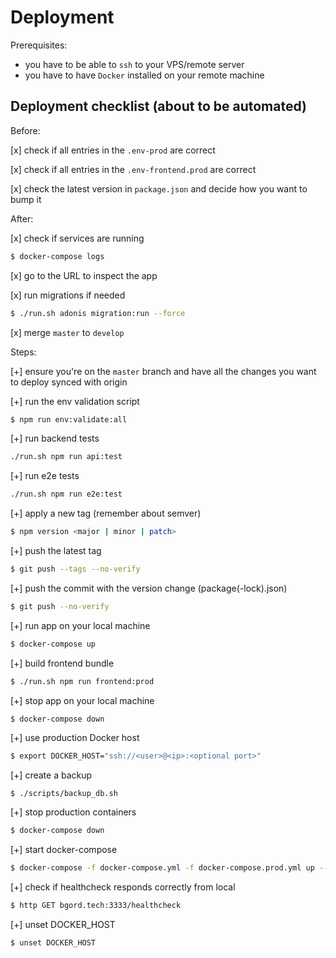 # Deployment

Prerequisites:

- you have to be able to `ssh` to your VPS/remote server
- you have to have `Docker` installed on your remote machine

## Deployment checklist (about to be automated)

Before:

[x] check if all entries in the `.env-prod` are correct

[x] check if all entries in the `.env-frontend.prod` are correct

[x] check the latest version in `package.json` and decide how you want to bump it

After:

[x] check if services are running

```bash
$ docker-compose logs
```

[x] go to the URL to inspect the app

[x] run migrations if needed

```bash
$ ./run.sh adonis migration:run --force
```

[x] merge `master` to `develop`

Steps:

[+] ensure you're on the `master` branch and have all the changes you want to deploy synced with origin

[+] run the env validation script

```bash
$ npm run env:validate:all
```

[+] run backend tests

```bash
./run.sh npm run api:test
```

[+] run e2e tests

```bash
./run.sh npm run e2e:test
```

[+] apply a new tag (remember about semver)

```bash
$ npm version <major | minor | patch>
```

[+] push the latest tag

```bash
$ git push --tags --no-verify
```

[+] push the commit with the version change (package(-lock).json)

```bash
$ git push --no-verify
```

[+] run app on your local machine

```bash
$ docker-compose up
```

[+] build frontend bundle

```bash
$ ./run.sh npm run frontend:prod
```

[+] stop app on your local machine

```bash
$ docker-compose down
```

[+] use production Docker host

```bash
$ export DOCKER_HOST="ssh://<user>@<ip>:<optional port>"
```

[+] create a backup

```
$ ./scripts/backup_db.sh
```

[+] stop production containers

```bash
$ docker-compose down
```

[+] start docker-compose

```bash
$ docker-compose -f docker-compose.yml -f docker-compose.prod.yml up --detach --build --force-recreate
```

[+] check if healthcheck responds correctly from local

```bash
$ http GET bgord.tech:3333/healthcheck
```

[+] unset DOCKER_HOST

```bash
$ unset DOCKER_HOST
```
